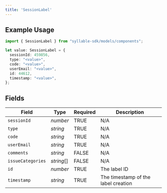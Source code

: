 ```yaml
---
title: 'SessionLabel'
---
```


## Example Usage

```typescript
import { SessionLabel } from "syllable-sdk/models/components";

let value: SessionLabel = {
  sessionId: 459856,
  type: "<value>",
  code: "<value>",
  userEmail: "<value>",
  id: 44612,
  timestamp: "<value>",
};
```

## Fields

| Field                               | Type                                | Required                            | Description                         |
| ----------------------------------- | ----------------------------------- | ----------------------------------- | ----------------------------------- |
| `sessionId`                         | *number*                            | TRUE                  | N/A                                 |
| `type`                              | *string*                            | TRUE                  | N/A                                 |
| `code`                              | *string*                            | TRUE                  | N/A                                 |
| `userEmail`                         | *string*                            | TRUE                  | N/A                                 |
| `comments`                          | *string*                            | FALSE                  | N/A                                 |
| `issueCategories`                   | *string*[]                          | FALSE                  | N/A                                 |
| `id`                                | *number*                            | TRUE                  | The label ID                        |
| `timestamp`                         | *string*                            | TRUE                  | The timestamp of the label creation |